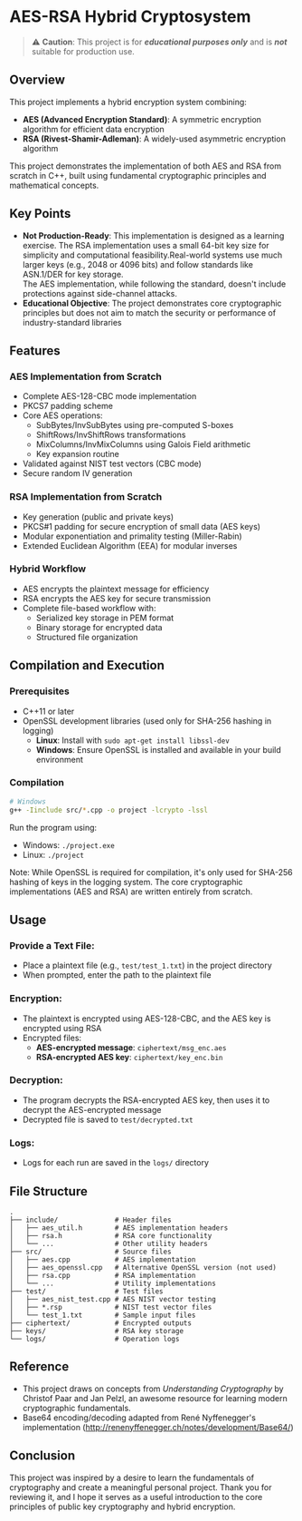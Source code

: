# AES-RSA Hybrid Cryptosystem
> ⚠️ **Caution**: This project is for ***educational purposes only*** and is ***not*** suitable for production use.

## Overview
This project implements a hybrid encryption system combining:
* **AES (Advanced Encryption Standard)**: A symmetric encryption algorithm for efficient data encryption
* **RSA (Rivest-Shamir-Adleman)**: A widely-used asymmetric encryption algorithm
  
This project demonstrates the implementation of both AES and RSA from scratch in C++, built using fundamental cryptographic principles and mathematical concepts.

## Key Points
* **Not Production-Ready**: This implementation is designed as a learning exercise. The RSA implementation uses a small 64-bit key size for simplicity and computational feasibility.Real-world systems use much larger keys (e.g., 2048 or 4096 bits) and follow standards like ASN.1/DER for key storage.<br>The AES implementation, while following the standard, doesn't include protections against side-channel attacks.
* **Educational Objective**: The project demonstrates core cryptographic principles but does not aim to match the security or performance of industry-standard libraries

## Features

### AES Implementation from Scratch
- Complete AES-128-CBC mode implementation
- PKCS7 padding scheme
- Core AES operations:
  - SubBytes/InvSubBytes using pre-computed S-boxes
  - ShiftRows/InvShiftRows transformations
  - MixColumns/InvMixColumns using Galois Field arithmetic
  - Key expansion routine
- Validated against NIST test vectors (CBC mode)
- Secure random IV generation

### RSA Implementation from Scratch
- Key generation (public and private keys)
- PKCS#1 padding for secure encryption of small data (AES keys)
- Modular exponentiation and primality testing (Miller-Rabin)
- Extended Euclidean Algorithm (EEA) for modular inverses

### Hybrid Workflow
- AES encrypts the plaintext message for efficiency
- RSA encrypts the AES key for secure transmission
- Complete file-based workflow with:
  - Serialized key storage in PEM format
  - Binary storage for encrypted data
  - Structured file organization


## Compilation and Execution
### Prerequisites
* C++11 or later
* OpenSSL development libraries (used only for SHA-256 hashing in logging)
  * **Linux**: Install with `sudo apt-get install libssl-dev`
  * **Windows**: Ensure OpenSSL is installed and available in your build environment

### Compilation
```bash
# Windows
g++ -Iinclude src/*.cpp -o project -lcrypto -lssl
```
Run the program using:
- Windows: `./project.exe`
- Linux: `./project`

Note: While OpenSSL is required for compilation, it's only used for SHA-256 hashing of keys in the logging system. The core cryptographic implementations (AES and RSA) are written entirely from scratch.

## Usage
### Provide a Text File:
- Place a plaintext file (e.g., `test/test_1.txt`) in the project directory
- When prompted, enter the path to the plaintext file

### Encryption:
- The plaintext is encrypted using AES-128-CBC, and the AES key is encrypted using RSA
- Encrypted files:
  - **AES-encrypted message**: `ciphertext/msg_enc.aes`
  - **RSA-encrypted AES key**: `ciphertext/key_enc.bin`

### Decryption:
- The program decrypts the RSA-encrypted AES key, then uses it to decrypt the AES-encrypted message
- Decrypted file is saved to `test/decrypted.txt`

### Logs:
- Logs for each run are saved in the `logs/` directory

## File Structure
```
.
├── include/              # Header files
│   ├── aes_util.h        # AES implementation headers
│   ├── rsa.h             # RSA core functionality
│   └── ...               # Other utility headers
├── src/                  # Source files
│   ├── aes.cpp           # AES implementation
│   ├── aes_openssl.cpp   # Alternative OpenSSL version (not used)
│   ├── rsa.cpp           # RSA implementation
│   └── ...               # Utility implementations
├── test/                 # Test files
│   ├── aes_nist_test.cpp # AES NIST vector testing
│   ├── *.rsp             # NIST test vector files
│   └── test_1.txt        # Sample input files
├── ciphertext/           # Encrypted outputs
├── keys/                 # RSA key storage
└── logs/                 # Operation logs
```

## Reference
- This project draws on concepts from *Understanding Cryptography* by Christof Paar and Jan Pelzl, an awesome resource for learning modern cryptographic fundamentals.
- Base64 encoding/decoding adapted from René Nyffenegger's implementation (http://renenyffenegger.ch/notes/development/Base64/)

## Conclusion
This project was inspired by a desire to learn the fundamentals of cryptography and create a meaningful personal project. 
Thank you for reviewing it, and I hope it serves as a useful introduction to the core principles of public key cryptography and hybrid encryption.
